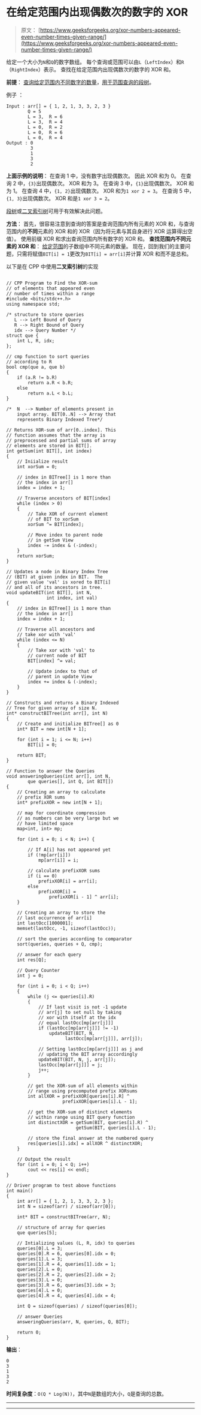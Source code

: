 # 在给定范围内出现偶数次的数字的 XOR

> 原文： [https://www.geeksforgeeks.org/xor-numbers-appeared-even-number-times-given-range/](https://www.geeksforgeeks.org/xor-numbers-appeared-even-number-times-given-range/)

给定一个大小为`N`和`Q`的数字数组。 每个查询或范围可以由`L`（`LeftIndex`）和`R`（`RightIndex`）表示。 查找在给定范围内出现偶数次的数字的 XOR 和。

**前提**： [查询给定范围内不同数字的数量](https://www.geeksforgeeks.org/queries-number-distinct-elements-subarray/)，[用于范围查询的段树](https://www.geeksforgeeks.org/segment-tree-set-1-sum-of-given-range/)。

例子 ：

```
Input : arr[] = { 1, 2, 1, 3, 3, 2, 3 }
        Q = 5
        L = 3,  R = 6
        L = 3,  R = 4
        L = 0,  R = 2
        L = 0,  R = 6
        L = 0,  R = 4
Output : 0
         3
         1
         3
         2

```

**上面示例的说明**：
在查询 1 中，没有数字出现偶数次。
因此 XOR 和为 0。
在查询 2 中，`{3}`出现偶数次。 XOR 和为 3。
在查询 3 中，`{1}`出现偶数次。 XOR 和为 1。
在查询 4 中，`{1, 2}`出现偶数次。 XOR 和为`1 xor 2 = 3`。
在查询 5 中，`{1, 3}`出现偶数次。 XOR 和是`1 xor 3 = 2`。

[段树](https://www.geeksforgeeks.org/segment-tree-set-1-sum-of-given-range/)或[二叉索引树](https://www.geeksforgeeks.org/binary-indexed-tree-or-fenwick-tree-2/)可用于有效解决此问题。

**方法**：
首先，很容易注意到查询的答案是查询范围内所有元素的 XOR 和，与查询范围内的**不同**元素的 XOR 和的 XOR（因为将元素与其自身进行 XOR 运算得出空值）。 使用前缀 XOR 和求出查询范围内所有数字的 XOR 和。
**查找范围内不同元素的 XOR 和**： [给定范围](https://www.geeksforgeeks.org/queries-number-distinct-elements-subarray/)的子数组中不同元素的数量。
现在，回到我们的主要问题，只需将赋值`BIT[i] = 1`更改为`BIT[i] = arr[i]`并计算 XOR 和而不是总和。

以下是在 CPP 中使用**二叉索引树**的实现

```

// CPP Program to Find the XOR-sum 
// of elements that appeared even 
// number of times within a range 
#include <bits/stdc++.h> 
using namespace std; 

/* structure to store queries 
   L --> Left Bound of Query 
   R --> Right Bound of Query 
   idx --> Query Number */
struct que { 
    int L, R, idx; 
}; 

// cmp function to sort queries  
// according to R 
bool cmp(que a, que b) 
{ 
    if (a.R != b.R) 
        return a.R < b.R; 
    else
        return a.L < b.L; 
} 

/*  N  --> Number of elements present in 
    input array. BIT[0..N] --> Array that  
    represents Binary Indexed Tree*/

// Returns XOR-sum of arr[0..index]. This 
// function assumes that the array is 
// preprocessed and partial sums of array  
// elements are stored in BIT[]. 
int getSum(int BIT[], int index) 
{ 
    // Iniialize result 
    int xorSum = 0; 

    // index in BITree[] is 1 more than 
    // the index in arr[] 
    index = index + 1; 

    // Traverse ancestors of BIT[index] 
    while (index > 0)  
    { 
        // Take XOR of current element  
        // of BIT to xorSum 
        xorSum ^= BIT[index]; 

        // Move index to parent node 
        // in getSum View 
        index -= index & (-index); 
    } 
    return xorSum; 
} 

// Updates a node in Binary Index Tree 
// (BIT) at given index in BIT.  The 
// given value 'val' is xored to BIT[i]  
// and all of its ancestors in tree. 
void updateBIT(int BIT[], int N,  
               int index, int val) 
{ 
    // index in BITree[] is 1 more than  
    // the index in arr[] 
    index = index + 1; 

    // Traverse all ancestors and  
    // take xor with 'val' 
    while (index <= N)  
    { 
        // Take xor with 'val' to  
        // current node of BIT 
        BIT[index] ^= val; 

        // Update index to that of  
        // parent in update View 
        index += index & (-index); 
    } 
} 

// Constructs and returns a Binary Indexed 
// Tree for given array of size N. 
int* constructBITree(int arr[], int N) 
{ 
    // Create and initialize BITree[] as 0 
    int* BIT = new int[N + 1]; 

    for (int i = 1; i <= N; i++) 
        BIT[i] = 0; 

    return BIT; 
} 

// Function to answer the Queries 
void answeringQueries(int arr[], int N, 
        que queries[], int Q, int BIT[]) 
{ 
    // Creating an array to calculate 
    // prefix XOR sums 
    int* prefixXOR = new int[N + 1]; 

    // map for coordinate compression 
    // as numbers can be very large but we 
    // have limited space 
    map<int, int> mp; 

    for (int i = 0; i < N; i++) { 

        // If A[i] has not appeared yet 
        if (!mp[arr[i]]) 
            mp[arr[i]] = i; 

        // calculate prefixXOR sums 
        if (i == 0) 
            prefixXOR[i] = arr[i]; 
        else
            prefixXOR[i] =  
                prefixXOR[i - 1] ^ arr[i]; 
    } 

    // Creating an array to store the 
    // last occurrence of arr[i] 
    int lastOcc[1000001]; 
    memset(lastOcc, -1, sizeof(lastOcc)); 

    // sort the queries according to comparator 
    sort(queries, queries + Q, cmp); 

    // answer for each query 
    int res[Q]; 

    // Query Counter 
    int j = 0; 

    for (int i = 0; i < Q; i++)  
    { 
        while (j <= queries[i].R)  
        { 
            // If last visit is not -1 update 
            // arr[j] to set null by taking 
            // xor with itself at the idx  
            // equal lastOcc[mp[arr[j]]] 
            if (lastOcc[mp[arr[j]]] != -1) 
                updateBIT(BIT, N,  
                      lastOcc[mp[arr[j]]], arr[j]); 

            // Setting lastOcc[mp[arr[j]]] as j and 
            // updating the BIT array accordingly 
            updateBIT(BIT, N, j, arr[j]); 
            lastOcc[mp[arr[j]]] = j; 
            j++; 
        } 

        // get the XOR-sum of all elements within 
        // range using precomputed prefix XORsums 
        int allXOR = prefixXOR[queries[i].R] ^  
                     prefixXOR[queries[i].L - 1]; 

        // get the XOR-sum of distinct elements 
        // within range using BIT query function 
        int distinctXOR = getSum(BIT, queries[i].R) ^  
                          getSum(BIT, queries[i].L - 1); 

        // store the final answer at the numbered query 
        res[queries[i].idx] = allXOR ^ distinctXOR; 
    } 

    // Output the result 
    for (int i = 0; i < Q; i++) 
        cout << res[i] << endl; 
} 

// Driver program to test above functions 
int main() 
{ 
    int arr[] = { 1, 2, 1, 3, 3, 2, 3 }; 
    int N = sizeof(arr) / sizeof(arr[0]); 

    int* BIT = constructBITree(arr, N); 

    // structure of array for queries 
    que queries[5]; 

    // Intializing values (L, R, idx) to queries 
    queries[0].L = 3;  
    queries[0].R = 6, queries[0].idx = 0; 
    queries[1].L = 3;  
    queries[1].R = 4, queries[1].idx = 1; 
    queries[2].L = 0;  
    queries[2].R = 2, queries[2].idx = 2; 
    queries[3].L = 0;  
    queries[3].R = 6, queries[3].idx = 3; 
    queries[4].L = 0;  
    queries[4].R = 4, queries[4].idx = 4; 

    int Q = sizeof(queries) / sizeof(queries[0]); 

    // answer Queries 
    answeringQueries(arr, N, queries, Q, BIT); 

    return 0; 
} 

```

**输出**：

```
0
3
1
3
2

```

**时间复杂度**：`O(Q * Log(N))`，其中`N`是数组的大小，`Q`是查询的总数。



* * *

* * *



